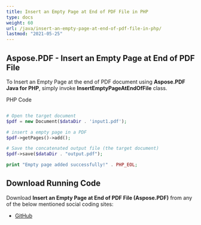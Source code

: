 ```yaml
---
title: Insert an Empty Page at End of PDF File in PHP
type: docs
weight: 60
url: /java/insert-an-empty-page-at-end-of-pdf-file-in-php/
lastmod: "2021-05-25"
---
```


## Aspose.PDF - Insert an Empty Page at End of PDF File

To Insert an Empty Page at the end of PDF document using **Aspose.PDF Java for PHP**, simply invoke **InsertEmptyPageAtEndOfFile** class.

PHP Code

```php

# Open the target document
$pdf = new Document($dataDir . 'input1.pdf');

# insert a empty page in a PDF
$pdf->getPages()->add();

# Save the concatenated output file (the target document)
$pdf->save($dataDir . "output.pdf");

print "Empty page added successfully!" . PHP_EOL;

```

## Download Running Code

Download **Insert an Empty Page at End of PDF File (Aspose.PDF)** from any of the below mentioned social coding sites:

- [GitHub](https://github.com/aspose-pdf/Aspose.PDF-for-Java/blob/master/Plugins/Aspose_Pdf_Java_for_PHP/src/Aspose/Pdf/WorkingWithPages/InsertEmptyPageAtEndOfFile.php)
